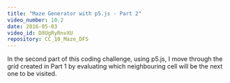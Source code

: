 ```yaml
---
title: "Maze Generator with p5.js - Part 2"
video_number: 10.2
date: 2016-05-03
video_id: D8UgRyRnvXU
repository: CC_10_Maze_DFS
---
```


In the second part of this coding challenge, using p5.js, I move through the grid created in Part 1 by evaluating which neighbouring cell will be the next one to be visited.
